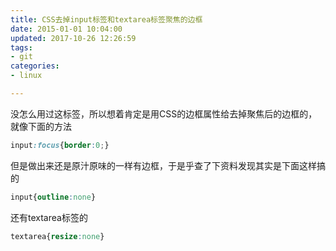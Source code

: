 ```yaml
---
title: CSS去掉input标签和textarea标签聚焦的边框
date: 2015-01-01 10:04:00
updated: 2017-10-26 12:26:59
tags: 
- git
categories: 
- linux

---
```

没怎么用过这标签，所以想着肯定是用CSS的边框属性给去掉聚焦后的边框的，就像下面的方法
```css
input:focus{border:0;}
```
但是做出来还是原汁原味的一样有边框，于是乎查了下资料发现其实是下面这样搞的
```css
input{outline:none} 
```
还有textarea标签的
```css
textarea{resize:none} 
```
